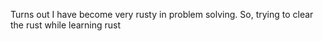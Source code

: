 Turns out I have become very rusty in problem solving.
So, trying to clear the rust while learning rust 
